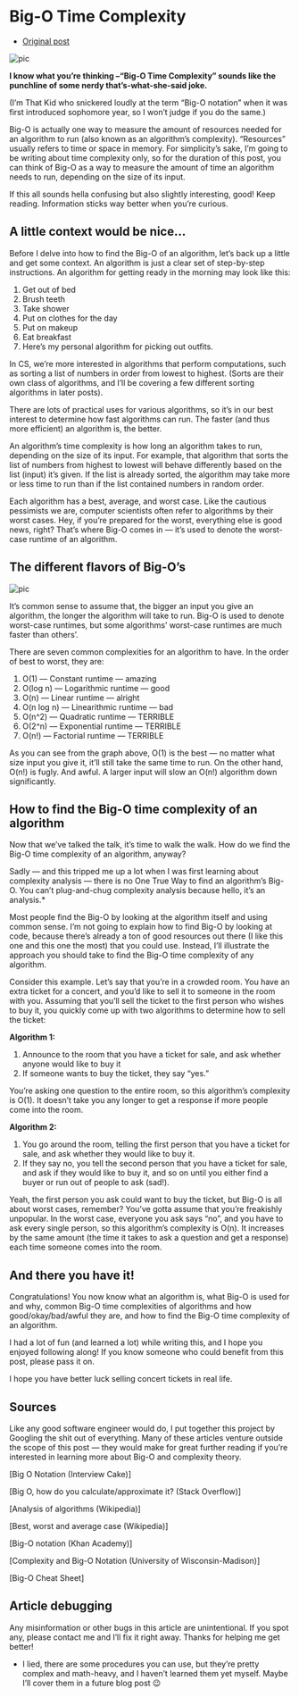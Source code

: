# Big-O Time Complexity

- [Original post](http://asianbarbie.com/big-o-time-complexity/)

![pic](http://asianbarbie.com/wp-content/uploads/2017/10/big_o.jpg)

**I know what you’re thinking –“Big-O Time Complexity” sounds like the punchline of some nerdy that’s-what-she-said joke.**

(I’m That Kid who snickered loudly at the term “Big-O notation” when it was first introduced sophomore year, so I won’t judge if you do the same.)

Big-O is actually one way to measure the amount of resources needed for an algorithm to run (also known as an algorithm’s complexity). “Resources” usually refers to time or space in memory. For simplicity’s sake, I’m going to be writing about time complexity only, so for the duration of this post, you can think of Big-O as a way to measure the amount of time an algorithm needs to run, depending on the size of its input.

If this all sounds hella confusing but also slightly interesting, good! Keep reading. Information sticks way better when you’re curious.  

## A little context would be nice…

Before I delve into how to find the Big-O of an algorithm, let’s back up a little and get some context. An algorithm is just a clear set of step-by-step instructions. An algorithm for getting ready in the morning may look like this:

1. Get out of bed
2. Brush teeth
3. Take shower
4. Put on clothes for the day
5. Put on makeup
6. Eat breakfast
7. Here’s my personal algorithm for picking out outfits.

In CS, we’re more interested in algorithms that perform computations, such as sorting a list of numbers in order from lowest to highest. (Sorts are their own class of algorithms, and I’ll be covering a few different sorting algorithms in later posts).

There are lots of practical uses for various algorithms, so it’s in our best interest to determine how fast algorithms can run. The faster (and thus more efficient) an algorithm is, the better.

An algorithm’s time complexity is how long an algorithm takes to run, depending on the size of its input. For example, that algorithm that sorts the list of numbers from highest to lowest will behave differently based on the list (input) it’s given. If the list is already sorted, the algorithm may take more or less time to run than if the list contained numbers in random order.

Each algorithm has a best, average, and worst case. Like the cautious pessimists we are, computer scientists often refer to algorithms by their worst cases. Hey, if you’re prepared for the worst, everything else is good news, right? That’s where Big-O comes in — it’s used to denote the worst-case runtime of an algorithm.

## The different flavors of Big-O’s

![pic](http://asianbarbie.com/wp-content/uploads/2017/10/big_o_complexity_graph.jpg)

It’s common sense to assume that, the bigger an input you give an algorithm, the longer the algorithm will take to run. Big-O is used to denote worst-case runtimes, but some algorithms’ worst-case runtimes are much faster than others’.

There are seven common complexities for an algorithm to have. In the order of best to worst, they are:

1. O(1) — Constant runtime — amazing
2. O(log n) — Logarithmic runtime — good
3. O(n) — Linear runtime — alright
4. O(n log n) — Linearithmic runtime — bad
5. O(n^2) — Quadratic runtime — TERRIBLE
6. O(2^n) — Exponential runtime — TERRIBLE
7. O(n!) — Factorial runtime — TERRIBLE

As you can see from the graph above, O(1) is the best — no matter what size input you give it, it’ll still take the same time to run. On the other hand, O(n!) is fugly. And awful. A larger input will slow an O(n!) algorithm down significantly.

## How to find the Big-O time complexity of an algorithm

Now that we’ve talked the talk, it’s time to walk the walk. How do we find the Big-O time complexity of an algorithm, anyway?

Sadly — and this tripped me up a lot when I was first learning about complexity analysis — there is no One True Way to find an algorithm’s Big-O. You can’t plug-and-chug complexity analysis because hello, it’s an analysis.*

Most people find the Big-O by looking at the algorithm itself and using common sense. I’m not going to explain how to find Big-O by looking at code, because there’s already a ton of good resources out there (I like this one and this one the most) that you could use. Instead, I’ll illustrate the approach you should take to find the Big-O time complexity of any algorithm.

Consider this example. Let’s say that you’re in a crowded room. You have an extra ticket for a concert, and you’d like to sell it to someone in the room with you. Assuming that you’ll sell the ticket to the first person who wishes to buy it, you quickly come up with two algorithms to determine how to sell the ticket:

**Algorithm 1:**

1. Announce to the room that you have a ticket for sale, and ask whether anyone would like to buy it
2. If someone wants to buy the ticket, they say “yes.”

You’re asking one question to the entire room, so this algorithm’s complexity is O(1). It doesn’t take you any longer to get a response if more people come into the room.

**Algorithm 2:**

1. You go around the room, telling the first person that you have a ticket for sale, and ask whether they would like to buy it.
2. If they say no, you tell the second person that you have a ticket for sale, and ask if they would like to buy it, and so on until you either find a buyer or run out of people to ask (sad!).

Yeah, the first person you ask could want to buy the ticket, but Big-O is all about worst cases, remember? You’ve gotta assume that you’re freakishly unpopular. In the worst case, everyone you ask says “no”, and you have to ask every single person, so this algorithm’s complexity is O(n). It increases by the same amount (the time it takes to ask a question and get a response) each time someone comes into the room.

## And there you have it!

Congratulations! You now know what an algorithm is, what Big-O is used for and why, common Big-O time complexities of algorithms and how good/okay/bad/awful they are, and how to find the Big-O time complexity of an algorithm.

I had a lot of fun (and learned a lot) while writing this, and I hope you enjoyed following along! If you know someone who could benefit from this post, please pass it on.

I hope you have better luck selling concert tickets in real life.

## Sources

Like any good software engineer would do, I put together this project by Googling the shit out of everything. Many of these articles venture outside the scope of this post — they would make for great further reading if you’re interested in learning more about Big-O and complexity theory.

[Big O Notation (Interview Cake)]

[Big O, how do you calculate/approximate it? (Stack Overflow)]

[Analysis of algorithms (Wikipedia)]

[Best, worst and average case (Wikipedia)]

[Big-O notation (Khan Academy)]

[Complexity and Big-O Notation (University of Wisconsin-Madison)]

[Big-O Cheat Sheet]

## Article debugging

Any misinformation or other bugs in this article are unintentional. If you spot any, please contact me and I’ll fix it right away. Thanks for helping me get better!

* I lied, there are some procedures you can use, but they’re pretty complex and math-heavy, and I haven’t learned them yet myself. Maybe I’ll cover them in a future blog post 😉
